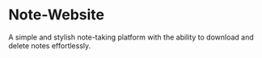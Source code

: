 # Note-Website
 A simple and stylish note-taking platform with the ability to download and delete notes effortlessly.

